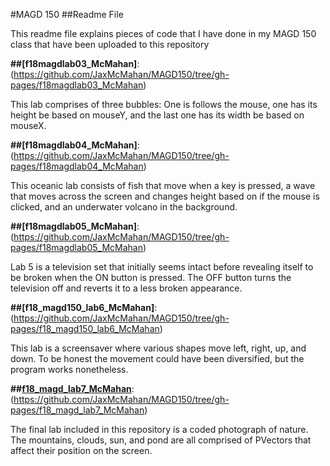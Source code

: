 #MAGD 150
##Readme File

This readme file explains pieces of code that I have done in my MAGD 150 class that have been uploaded to this repository

**##[f18magdlab03_McMahan]**:(https://github.com/JaxMcMahan/MAGD150/tree/gh-pages/f18magdlab03_McMahan)

This lab comprises of three bubbles: One is follows the mouse, one has its height be based on mouseY, and the last one has its width be based on mouseX.

**##[f18magdlab04_McMahan]**:(https://github.com/JaxMcMahan/MAGD150/tree/gh-pages/f18magdlab04_McMahan)

This oceanic lab consists of fish that move when a key is pressed, a wave that moves across the screen and changes height based on if the mouse is clicked, and an underwater volcano in the background.

**##[f18magdlab05_McMahan]**:(https://github.com/JaxMcMahan/MAGD150/tree/gh-pages/f18magdlab05_McMahan)

Lab 5 is a television set that initially seems intact before revealing itself to be broken when the ON button is pressed. The OFF button turns the television off and reverts it to a less broken appearance.

**##[f18_magd150_lab6_McMahan]**:(https://github.com/JaxMcMahan/MAGD150/tree/gh-pages/f18_magd150_lab6_McMahan)

This lab is a screensaver where various shapes move left, right, up, and down. To be honest the movement could have been diversified, but the program works nonetheless.

**##[f18_magd_lab7_McMahan]**:(https://github.com/JaxMcMahan/MAGD150/tree/gh-pages/f18_magd_lab7_McMahan)

The final lab included in this repository is a coded photograph of nature. The mountains, clouds, sun, and pond are all comprised of PVectors that affect their position on the screen.

[f18_magd_lab7_McMahan]:(https://github.com/JaxMcMahan/MAGD150/tree/gh-pages/f18_magd_lab7_McMahan)
